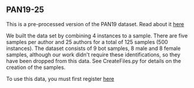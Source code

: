 ## PAN19-25

This is a pre-processed version of the PAN19 dataset.
Read about it [here](https://pan.webis.de/clef19/pan19-web/author-profiling.html)

We built the data set by combining 4 instances to a sample.
There are five samples per author and 25 authors for a total of 125 samples (500 instances).
The dataset consists of 9 bot samples, 8 male and 8 female samples, although our work didn't require these identifications, so they have been dropped from this data.
See CreateFiles.py for details on the creation of the samples.

To use this data, you must first register [here](https://docs.google.com/forms/d/e/1FAIpQLSeSe4WicydfYCtKdYcDsFaPDmgtYuLwvXa63rmx248nxJhOyg/viewform)
